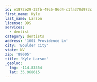 ```yaml
---
id: e1872e29-32fb-49c6-86d4-c1fa370d973c
first_name: Kyle
last_name: Larson
license: DDS
services:
  - dentist
category: dentists
address: '1001 Providence Ln'
city: 'Boulder City'
state: NV
zip: '89005'
title: 'Kyle Larson'
_geoloc:
  lng: -114.83354
  lat: 35.968615
---
```

